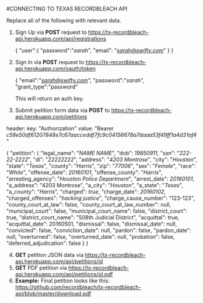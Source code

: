 #CONNECTING TO TEXAS RECORDBLEACH API

Replace all of the following with relevant data. 

1. Sign Up via **POST** request to https://tx-recordbleach-api.herokuapp.com/api/registrations
    
     {
        "user":{
          "password":"*sarah*", 
          "email": "*sarah@swifty.com*"
        }
    }
    


2. Sign In via **POST** request to https://tx-recordbleach-api.herokuapp.com/oauth/token
    
    {
         "email":"*sarah@swifty.com*", 
         "password":"*sarah*", 
         "grant_type":"password"
    
    This will return an auth key.



3. Submit petition form data via **POST** to https://tx-recordbleach-api.herokuapp.com/petitions 
    
  header: 
    key: "Authorization"
    value: "Bearer *c58e50df61207848e7c67aacceddf7fc9c04156678a7daaa53f49ff1a4d31af4*"   
    
   {
    "petition": {
      "legal_name": "*NAME NAME*",
      "dob": *19850911*,
      "ssn": "*222-22-2222*",
      "dl": "*22222222*",
      "address": "*4203 Montrose*",
      "city": "*Houston*",
      "state": "*Texas*",
      "county": "*Harris*",
      "zip": "*77006*",
      "sex": "*Female*",
      "race": "*White*",
      "offense_date": *20160101*,
      "offense_county": "*Harris*",
      "arresting_agency": "*Houston Police Department*",
      "arrest_date": *20160101*,
      "a_address": "4203 Montrose",
      "a_city": "*Houston*",
      "a_state": "*Texas*",
      "a_county": "*Harris*",
      "charged": *true*,
      "charge_date": *20160102*,
      "charged_offenses": "*hacking justice*",
      "charge_cause_number": "123-123",
      "county_court_at_law": false,
      "county_court_at_law_number": null,
      "municipal_court": false,
      "municipal_court_name": false,
      "district_court": true,
      "district_court_name": "508th Judicial District",
      "acquittal": true,
      "acquittal_date": 20160501,
      "dismissal": false,
      "dismissal_date": null,
      "convicted": false,
      "conviction_date": null,
      "pardon": false,
      "pardon_date": null,
      "overturned": false,
      "overturned_date": null,
      "probation": false,
      "deferred_adjudication": false
    }
  }
    
4. **GET** petition JSON data via https://tx-recordbleach-api.herokuapp.com/api/petitions/id
5. **GET** PDF petition via https://tx-recordbleach-api.herokuapp.com/api/petitions/id.pdf
6. **Example:** Final petition looks like this: https://github.com/recordbleach/tx-recordbleach-api/blob/master/download.pdf
